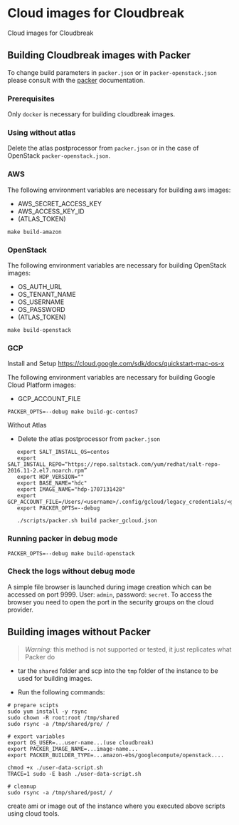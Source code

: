 # Cloud images for Cloudbreak
Cloud images for Cloudbreak

## Building Cloudbreak images with Packer

To change build parameters in `packer.json` or in `packer-openstack.json`  please consult with the [packer](https://www.packer.io/docs/) documentation.

### Prerequisites

Only `docker` is necessary for building cloudbreak images.

### Using without atlas

Delete the atlas postprocessor from `packer.json` or in the case of OpenStack `packer-openstack.json`.

### AWS

The following environment variables are necessary for building aws images:

* AWS_SECRET_ACCESS_KEY
* AWS_ACCESS_KEY_ID
* (ATLAS_TOKEN)

```
make build-amazon
```

### OpenStack

The following environment variables are necessary for building OpenStack images:

* OS_AUTH_URL
* OS_TENANT_NAME
* OS_USERNAME
* OS_PASSWORD
* (ATLAS_TOKEN)

```
make build-openstack
```


### GCP

Install and Setup https://cloud.google.com/sdk/docs/quickstart-mac-os-x

The following environment variables are necessary for building Google Cloud Platform images:

* GCP_ACCOUNT_FILE

```
PACKER_OPTS=--debug make build-gc-centos7
```

Without Atlas
- Delete the atlas postprocessor from `packer.json`
```
   export SALT_INSTALL_OS=centos
   export SALT_INSTALL_REPO=“https://repo.saltstack.com/yum/redhat/salt-repo-2016.11-2.el7.noarch.rpm”
   export HDP_VERSION=""
   export BASE_NAME="hdc"
   export IMAGE_NAME="hdp-1707131428"
   export GCP_ACCOUNT_FILE=/Users/<username>/.config/gcloud/legacy_credentials/<googlecloudemail>/adc.json
   export PACKER_OPTS=--debug
   
   ./scripts/packer.sh build packer_gcloud.json
```

### Running packer in debug mode

```
PACKER_OPTS=--debug make build-openstack
```

### Check the logs without debug mode
A simple file browser is launched during image creation which can be accessed on port 9999. User: `admin`, password: `secret`. 
To access the browser you need to open the port in the security groups on the cloud provider.

## Building images without Packer

> *Warning:* this method is not supported or tested, it just replicates what Packer do

* tar the `shared` folder and scp into the `tmp` folder of the instance to be used for building images.

* Run the following commands:

```
# prepare scipts
sudo yum install -y rsync
sudo chown -R root:root /tmp/shared
sudo rsync -a /tmp/shared/pre/ /

# export variables
export OS_USER=...user-name...(use cloudbreak)
export PACKER_IMAGE_NAME=...image-name...
export PACKER_BUILDER_TYPE=...amazon-ebs/googlecompute/openstack....

chmod +x ./user-data-script.sh
TRACE=1 sudo -E bash ./user-data-script.sh

# cleanup
sudo rsync -a /tmp/shared/post/ /
```
create ami or image out of the instance where you executed above scripts using cloud tools.
